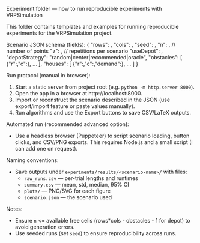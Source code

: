 Experiment folder — how to run reproducible experiments with VRPSimulation

This folder contains templates and examples for running reproducible experiments for the VRPSimulation project.

Scenario JSON schema (fields):
{
  "rows": <int>,
  "cols": <int>,
  "seed": <int>,
  "n": <int>, // number of points
  "z": <int>, // repetitions per scenario
  "useDepot": <bool>,
  "depotStrategy": "random|center|recommended|oracle",
  "obstacles": [ {"r":<int>,"c":<int>}, ... ],
  "houses": [ {"r":<int>,"c":<int>,"demand":<int>}, ... ]
}

Run protocol (manual in browser):
1. Start a static server from project root (e.g. `python -m http.server 8000`).
2. Open the app in a browser at http://localhost:8000.
3. Import or reconstruct the scenario described in the JSON (use export/import feature or paste values manually).
4. Run algorithms and use the Export buttons to save CSV/LaTeX outputs.

Automated run (recommended advanced option):
- Use a headless browser (Puppeteer) to script scenario loading, button clicks, and CSV/PNG exports. This requires Node.js and a small script (I can add one on request).

Naming conventions:
- Save outputs under `experiments/results/<scenario-name>/` with files:
  - `raw_runs.csv` — per-trial lengths and runtimes
  - `summary.csv` — mean, std, median, 95% CI
  - `plots/` — PNG/SVG for each figure
  - `scenario.json` — the scenario used

Notes:
- Ensure `n` <= available free cells (rows*cols - obstacles - 1 for depot) to avoid generation errors.
- Use seeded runs (set `seed`) to ensure reproducibility across runs.

